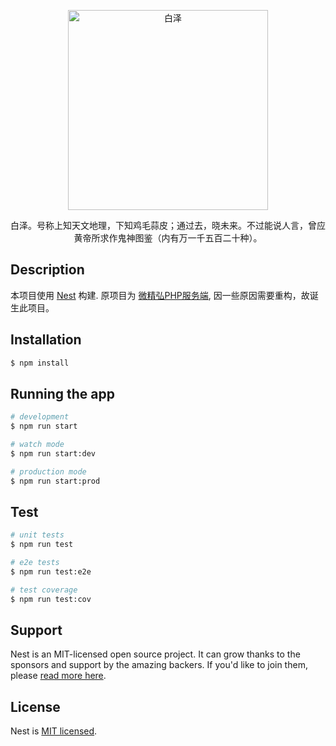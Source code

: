 <p align="center">
  <img src="//img.zcool.cn/community/01913659bcf4e0a801212fb7407667.jpg@1280w_1l_2o_100sh.jpg" width="320" alt="白泽" />
</p>
<p align="center">白泽。号称上知天文地理，下知鸡毛蒜皮；通过去，晓未来。不过能说人言，曾应黄帝所求作鬼神图鉴（内有万一千五百二十种）。</p>

## Description

本项目使用 [Nest](https://github.com/nestjs/nest) 构建.
原项目为 [微精弘PHP服务端](https://github.com/zjutjh/wejh-server), 因一些原因需要重构，故诞生此项目。

## Installation

```bash
$ npm install
```

## Running the app

```bash
# development
$ npm run start

# watch mode
$ npm run start:dev

# production mode
$ npm run start:prod
```

## Test

```bash
# unit tests
$ npm run test

# e2e tests
$ npm run test:e2e

# test coverage
$ npm run test:cov
```

## Support

Nest is an MIT-licensed open source project. It can grow thanks to the sponsors and support by the amazing backers. If you'd like to join them, please [read more here](https://docs.nestjs.com/support).

## License

  Nest is [MIT licensed](LICENSE).
